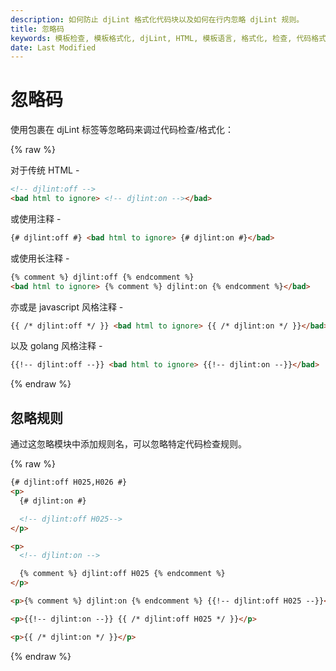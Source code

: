 ```yaml
---
description: 如何防止 djLint 格式化代码块以及如何在行内忽略 djLint 规则。
title: 忽略码
keywords: 模板检查, 模板格式化, djLint, HTML, 模板语言, 格式化, 检查, 代码格式化, 忽略规则, 忽略码
date: Last Modified
---
```


# 忽略码

使用包裹在 djLint 标签等忽略码来调过代码检查/格式化：

{% raw %}

对于传统 HTML -

```html
<!-- djlint:off -->
<bad html to ignore> <!-- djlint:on --></bad>
```

或使用注释 -

```html
{# djlint:off #} <bad html to ignore> {# djlint:on #}</bad>
```

或使用长注释 -

```html
{% comment %} djlint:off {% endcomment %}
<bad html to ignore> {% comment %} djlint:on {% endcomment %}</bad>
```

亦或是 javascript 风格注释 -

```html
{{ /* djlint:off */ }} <bad html to ignore> {{ /* djlint:on */ }}</bad>
```

以及 golang 风格注释 -

```html
{{!-- djlint:off --}} <bad html to ignore> {{!-- djlint:on --}}</bad>
```

{% endraw %}

## 忽略规则

通过这忽略模块中添加规则名，可以忽略特定代码检查规则。

{% raw %}

```html
{# djlint:off H025,H026 #}
<p>
  {# djlint:on #}

  <!-- djlint:off H025-->
</p>

<p>
  <!-- djlint:on -->

  {% comment %} djlint:off H025 {% endcomment %}
</p>

<p>{% comment %} djlint:on {% endcomment %} {{!-- djlint:off H025 --}}</p>

<p>{{!-- djlint:on --}} {{ /* djlint:off H025 */ }}</p>

<p>{{ /* djlint:on */ }}</p>
```

{% endraw %}
